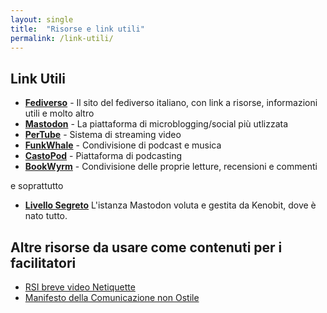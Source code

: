 ```yaml
---
layout: single
title:  "Risorse e link utili"
permalink: /link-utili/
---
```

## Link Utili

- [**Fediverso**](https://fediverso.info/) - Il sito del fediverso italiano, con link a risorse, informazioni utili e molto altro
- [**Mastodon**](https://joinmastodon.org/) - La piattaforma di microblogging/social più utlizzata
- [**PerTube**](https://joinpeertube.org/it) - Sistema di streaming video
- [**FunkWhale**](https://www.funkwhale.audio/) - Condivisione di podcast e musica
- [**CastoPod**](https://castopod.org/) - Piattaforma di podcasting
- [**BookWyrm**](https://joinbookwyrm.com/) - Condivisione delle proprie letture, recensioni e commenti

e soprattutto
- [**Livello Segreto**](livellosegreto.it) L'istanza Mastodon voluta e gestita da Kenobit, dove è nato tutto.

## Altre risorse da usare come contenuti per i facilitatori

- [RSI breve video Netiquette](https://www.rsi.ch/play/tv/-/video/cose-la-netiquette?urn=urn:rsi:video:15149533)
- [Manifesto della Comunicazione non Ostile](https://paroleostili.it/manifesto/)